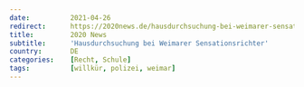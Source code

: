 ```yaml
---
date:          2021-04-26
redirect:      https://2020news.de/hausdurchsuchung-bei-weimarer-sensationsrichter/
title:         2020 News
subtitle:      'Hausdurchsuchung bei Weimarer Sensationsrichter'
country:       DE
categories:    [Recht, Schule]
tags:          [willkür, polizei, weimar]
---
```

